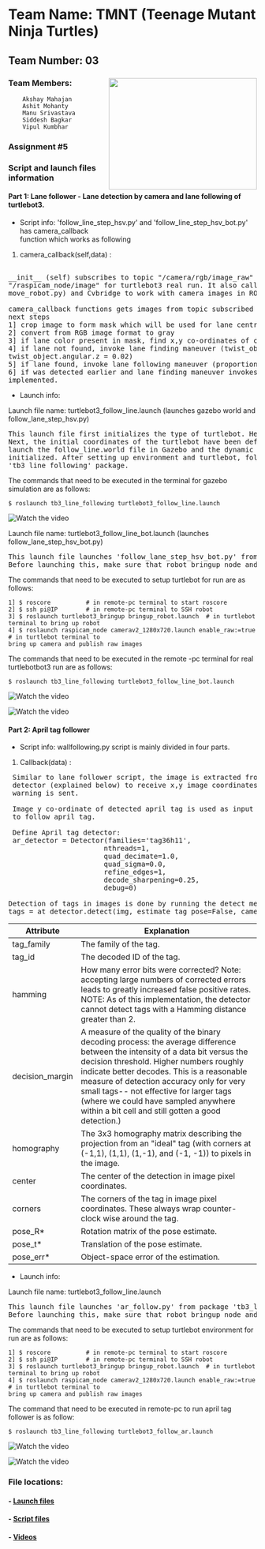 # Team Name: TMNT (Teenage Mutant Ninja Turtles)	

## Team Number: 03  
### Team Members: <img align="right" width="300" height="226" src="https://github.com/ashit8450/AuE893Spring20_AshitMohanty/blob/master/catkin_ws/git_readme_files/ninja_turtles_PNG55.png">   	
		Akshay Mahajan 
		Ashit Mohanty  
		Manu Srivastava  
		Siddesh Bagkar  
		Vipul Kumbhar  
		  
### Assignment #5 
  
### Script and launch files information 
  
#### Part 1: Lane follower - Lane detection by camera and lane following of turtlebot3.

- Script info: 'follow_line_step_hsv.py' and 'follow_line_step_hsv_bot.py' has camera_callback  
function which works as following  

1) camera_callback(self,data) : 
<pre>

__init__ (self) subscribes to topic "/camera/rgb/image_raw" for gazebo simulation and to topic  
"/raspicam_node/image" for turtlebot3 real run. It also calls turtlebot class (defined in   
move_robot.py) and Cvbridge to work with camera images in ROS environment.

camera_callback functions gets images from topic subscribed and converts opencv image format for   
next steps
1] crop image to form mask which will be used for lane centroid
2] convert from RGB image format to gray
3] if lane color present in mask, find x,y co-ordinates of color mask centroid.
4] if lane not found, invoke lane finding maneuver (twist_object.linear.x  = 0.1,  
twist_object.angular.z = 0.02)
5] if lane found, invoke lane following maneuver (proportional controller based on cx distance)
6] if was detected earlier and lane finding maneuver invokes, sprial motion of turtlebot will be  
implemented. 
</pre>
	  
- Launch info: 

Launch file name: turtlebot3_follow_line.launch (launches gazebo world and follow_lane_step_hsv.py)
 
<pre>
This launch file first initializes the type of turtlebot. Here it has a default entry of burger. 
Next, the initial coordinates of the turtlebot have been defined. After that, set of commands 
launch the follow_line.world file in Gazebo and the dynamic parameters of the virtual world are 
initialized. After setting up environment and turtlebot, follow_line_step_hsv.py is run with   
'tb3_line_following' package. 
</pre>

The commands that need to be executed in the terminal for gazebo simulation are as follows:

```
$ roslaunch tb3_line_following turtlebot3_follow_line.launch       
```
![Watch the video](https://github.com/ashit8450/AuE893Spring20_AshitMohanty/blob/master/catkin_ws/src/tb3_line_following/videos/gifs_for_readme/lane_following_gazebo.GIF)

Launch file name: turtlebot3_follow_line_bot.launch (launches follow_lane_step_hsv_bot.py)
<pre>
This launch file launches 'follow_lane_step_hsv_bot.py' from package 'tb3_line_following'.  
Before launching this, make sure that robot bringup node and camera bring-up node is running.   
</pre>

The commands that need to be executed to setup turtlebot for run are as follows:

```
1] $ roscore          # in remote-pc terminal to start roscore  
2] $ ssh pi@IP        # in remote-pc terminal to SSH robot
3] $ roslaunch turtlebot3_bringup bringup_robot.launch  # in turtlebot terminal to bring up robot
4] $ roslaunch raspicam_node camerav2_1280x720.launch enable_raw:=true # in turtlebot terminal to 
bring up camera and publish raw images
```

The commands that need to be executed in the remote -pc terminal for real turtlebotbot3 run are as follows:

```
$ roslaunch tb3_line_following turtlebot3_follow_line_bot.launch       
```
![Watch the video](https://github.com/ashit8450/AuE893Spring20_AshitMohanty/blob/master/catkin_ws/src/tb3_line_following/videos/gifs_for_readme/lane_following.GIF)

![Watch the video](https://github.com/ashit8450/AuE893Spring20_AshitMohanty/blob/master/catkin_ws/src/tb3_line_following/videos/gifs_for_readme/Lane_following_turtlebot.GIF)

  
#### Part 2:  April tag follower 
- Script info:  wallfollowing.py script is mainly divided in four parts.      

1) Callback(data) : 
<pre>
 Similar to lane follower script, the image is extracted from raspicam_node and run through april tag 
 detector (explained below) to receive x,y image coordinates of tag. If multiple tags are detected  
 warning is sent.
 
 Image y co-ordinate of detected april tag is used as input for proportional controller for turtlebot3
 to follow april tag. 
 
 Define April tag detector: 
 ar_detector = Detector(families='tag36h11',
                       nthreads=1,
                       quad_decimate=1.0,
                       quad_sigma=0.0,
                       refine_edges=1,
                       decode_sharpening=0.25,
                       debug=0)
		       
Detection of tags in images is done by running the detect method of the detector:
tags = at_detector.detect(img, estimate_tag_pose=False, camera_params=None, tag_size=None)
</pre>


| **Attribute**   	| **Explanation**                                                                                                                                                                                                                                                                                                                                                                                            	|
|-----------------	|------------------------------------------------------------------------------------------------------------------------------------------------------------------------------------------------------------------------------------------------------------------------------------------------------------------------------------------------------------------------------------------------------------	|
| tag_family      	| The family of the tag.                                                                                                                                                                                                                                                                                                                                                                                     	|
| tag_id          	| The decoded ID of the tag.                                                                                                                                                                                                                                                                                                                                                                                 	|
| hamming         	| How many error bits were corrected? Note: accepting large numbers of corrected errors leads to greatly increased false positive rates. NOTE: As of this implementation, the detector cannot detect tags with a Hamming distance greater than 2.                                                                                                                                                            	|
| decision_margin 	| A measure of the quality of the binary decoding process: the average difference between the intensity of a data bit versus the decision threshold. Higher numbers roughly indicate better decodes. This is a reasonable measure of detection accuracy only for very small tags-- not effective for larger tags (where we could have sampled anywhere within a bit cell and still gotten a good detection.) 	|
| homography      	| The 3x3 homography matrix describing the projection from an "ideal" tag (with corners at (-1,1), (1,1), (1,-1), and (-1, -1)) to pixels in the image.                                                                                                             	|
| center          	| The center of the detection in image pixel coordinates.                                                                                                                                                                                                                                                                                                                                                    	|
| corners         	| The corners of the tag in image pixel coordinates. These always wrap counter-clock wise around the tag.                                                                                                                                                                                                                                                                                                    	|
| pose_R*         	| Rotation matrix of the pose estimate.                                                                                                                                                                                                                                                                                                                                                                      	|
| pose_t*         	| Translation of the pose estimate.                                                                                                                                                                                                                                                                                                                                                                          	|
| pose_err*       	| Object-space error of the estimation.                                                                                                                                                                                                                                                                                                                                                                      	|


- Launch info:   

Launch file name: turtlebot3_follow_line.launch  
<pre>
This launch file launches 'ar_follow.py' from package 'tb3_line_following'.  
Before launching this, make sure that robot bringup node and camera bring-up node is running.
</pre>

The commands that need to be executed to setup turtlebot environment for run are as follows:

```
1] $ roscore          # in remote-pc terminal to start roscore  
2] $ ssh pi@IP        # in remote-pc terminal to SSH robot
3] $ roslaunch turtlebot3_bringup bringup_robot.launch  # in turtlebot terminal to bring up robot
4] $ roslaunch raspicam_node camerav2_1280x720.launch enable_raw:=true # in turtlebot terminal to 
bring up camera and publish raw images
```
The command that need to be executed in remote-pc to run april tag follower is as follow:
```
$ roslaunch tb3_line_following turtlebot3_follow_ar.launch   
```
![Watch the video](https://github.com/ashit8450/AuE893Spring20_AshitMohanty/blob/master/catkin_ws/src/tb3_line_following/videos/gifs_for_readme/April_tag_following_turtlebot.GIF)

![Watch the video](https://github.com/ashit8450/AuE893Spring20_AshitMohanty/blob/master/catkin_ws/src/tb3_line_following/videos/gifs_for_readme/april_tag_real_bot.gif)


### File locations:
#### - [Launch files](https://github.com/ashit8450/AuE893Spring20_AshitMohanty/tree/master/catkin_ws/src/tb3_line_following/launch)     
#### - [Script files](https://github.com/ashit8450/AuE893Spring20_AshitMohanty/tree/master/catkin_ws/src/tb3_line_following/scripts)  
#### - [Videos](https://github.com/ashit8450/AuE893Spring20_AshitMohanty/tree/master/catkin_ws/src/tb3_line_following/videos/gifs_for_readme)


